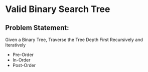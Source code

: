 # Valid Binary Search Tree #

## Problem Statement: ##

Given a Binary Tree, Traverse the Tree Depth First Recursively and Iteratively

* Pre-Order
* In-Order
* Post-Order